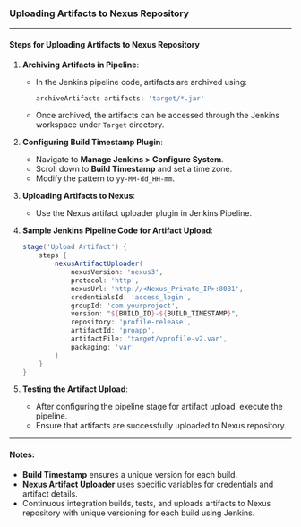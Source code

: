 ### Uploading Artifacts to Nexus Repository

---

#### Steps for Uploading Artifacts to Nexus Repository

1. **Archiving Artifacts in Pipeline**:
   - In the Jenkins pipeline code, artifacts are archived using:
     ```groovy
     archiveArtifacts artifacts: 'target/*.jar'
     ```
   - Once archived, the artifacts can be accessed through the Jenkins workspace under `Target` directory.

2. **Configuring Build Timestamp Plugin**:
   - Navigate to **Manage Jenkins > Configure System**.
   - Scroll down to **Build Timestamp** and set a time zone.
   - Modify the pattern to `yy-MM-dd_HH-mm`.

3. **Uploading Artifacts to Nexus**:
   - Use the Nexus artifact uploader plugin in Jenkins Pipeline.

4. **Sample Jenkins Pipeline Code for Artifact Upload**:
   ```groovy
   stage('Upload Artifact') {
       steps {
           nexusArtifactUploader(
               nexusVersion: 'nexus3',
               protocol: 'http',
               nexusUrl: 'http://<Nexus_Private_IP>:8081',
               credentialsId: 'access_login',
               groupId: 'com.yourproject',
               version: "${BUILD_ID}-${BUILD_TIMESTAMP}",
               repository: 'profile-release',
               artifactId: 'proapp',
               artifactFile: 'target/vprofile-v2.var',
               packaging: 'var'
           )
       }
   }
   ```

5. **Testing the Artifact Upload**:
   - After configuring the pipeline stage for artifact upload, execute the pipeline.
   - Ensure that artifacts are successfully uploaded to Nexus repository.

---

#### Notes:
- **Build Timestamp** ensures a unique version for each build.
- **Nexus Artifact Uploader** uses specific variables for credentials and artifact details.
- Continuous integration builds, tests, and uploads artifacts to Nexus repository with unique versioning for each build using Jenkins.
